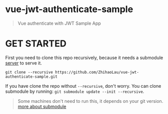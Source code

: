 # vue-jwt-authenticate-sample

> Vue authenticate with JWT Sample App

# GET STARTED
First you need to clone this repo recursively, because it needs a submodule [server](https://github.com/ZhihaoLau/nodejs-jwt-authentication-sample) to serve it.

`git clone --recursive https://github.com/ZhihaoLau/vue-jwt-authenticate-sample.git `

If you have clone the repo without `--recursive`, don't worry. You can clone submodule by running: `git submodule update --init --recursive`.

> Some machines don't need to run this, it depends on your git version. [more about submodule](https://github.com/blog/2104-working-with-submodules)
